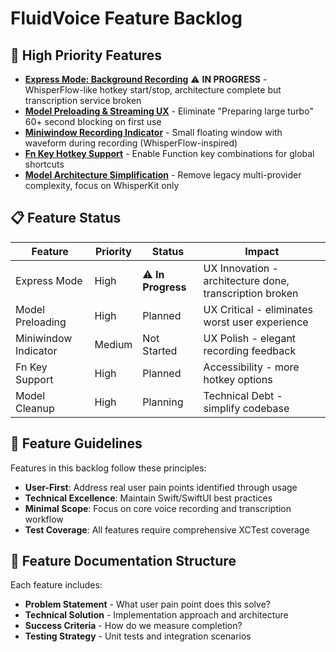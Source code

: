 # FluidVoice Feature Backlog

## 🚀 High Priority Features

- **[Express Mode: Background Recording](express-mode-background-recording.md)** ⚠️ **IN PROGRESS** - WhisperFlow-like hotkey start/stop, architecture complete but transcription service broken
- **[Model Preloading & Streaming UX](model-preloading-feature.md)** - Eliminate "Preparing large turbo" 60+ second blocking on first use
- **[Miniwindow Recording Indicator](miniwindow-recording-indicator.md)** - Small floating window with waveform during recording (WhisperFlow-inspired)
- **[Fn Key Hotkey Support](fn-key-feature.md)** - Enable Function key combinations for global shortcuts 
- **[Model Architecture Simplification](model-cleanup-feature.md)** - Remove legacy multi-provider complexity, focus on WhisperKit only

## 📋 Feature Status

| Feature | Priority | Status | Impact |
|---------|----------|--------|--------|
| Express Mode | High | ⚠️ **In Progress** | UX Innovation - architecture done, transcription broken |
| Model Preloading | High | Planned | UX Critical - eliminates worst user experience |
| Miniwindow Indicator | Medium | Not Started | UX Polish - elegant recording feedback |
| Fn Key Support | High | Planned | Accessibility - more hotkey options |
| Model Cleanup | High | Planning | Technical Debt - simplify codebase |

## 🎯 Feature Guidelines

Features in this backlog follow these principles:
- **User-First**: Address real user pain points identified through usage
- **Technical Excellence**: Maintain Swift/SwiftUI best practices
- **Minimal Scope**: Focus on core voice recording and transcription workflow
- **Test Coverage**: All features require comprehensive XCTest coverage

## 📁 Feature Documentation Structure

Each feature includes:
- **Problem Statement** - What user pain point does this solve?
- **Technical Solution** - Implementation approach and architecture
- **Success Criteria** - How do we measure completion?
- **Testing Strategy** - Unit tests and integration scenarios